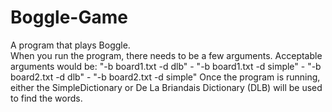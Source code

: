 # Boggle-Game
A program that plays Boggle.  
When you run the program, there needs to be a few arguments. Acceptable arguments would be: "-b board1.txt -d dlb" - "-b board1.txt -d simple" - "-b board2.txt -d dlb" - "-b board2.txt -d simple" 
Once the program is running, either the SimpleDictionary or De La Briandais Dictionary (DLB) will be used to find the words.
